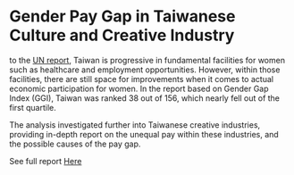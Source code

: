 # Gender Pay Gap in Taiwanese Culture and Creative Industry

<p> to the <a href= "https://gec.ey.gov.tw/File/D61FF7932A860F5CUN"> UN report</a>, Taiwan is progressive in fundamental facilities for women such as healthcare and employment opportunities. However, within those facilities, there are still space for improvements when it comes to actual economic participation for women. In the report based on Gender Gap Index (GGI), Taiwan was ranked 38 out of 156, which nearly fell out of the first quartile.</p>

<p>The analysis investigated further into Taiwanese creative industries, providing in-depth report on the unequal pay within these industries, and the possible causes of the pay gap.</p>

See full report <a href="https://helenafang1220.github.io/porfolio_webpage/paygap.html"> Here </a>
